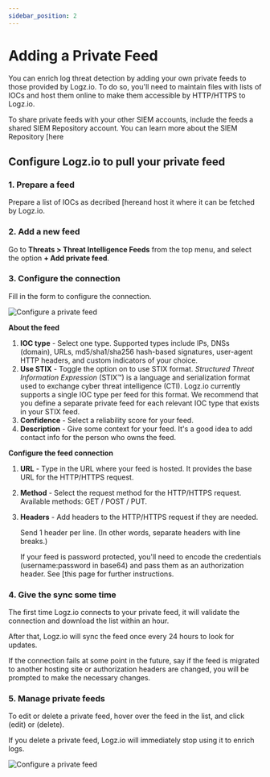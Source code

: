 ```yaml
---
sidebar_position: 2
---
```



# Adding a Private Feed


You can enrich log threat detection by adding your own private feeds to those provided by Logz.io. To do so, you'll need to maintain files with lists of IOCs and host them online to make them accessible by HTTP/HTTPS to Logz.io.

To share private feeds with your other SIEM accounts, include the feeds a shared SIEM Repository account. You can learn more about the SIEM Repository [here

## Configure Logz.io to pull your private feed



### 1. Prepare a feed

Prepare a list of IOCs as decribed [hereand host it where it can be fetched by Logz.io.

### 2. Add a new feed

Go to **Threats > Threat Intelligence Feeds** from the top menu, and select the option **+ Add private feed**.

### 3. Configure the connection


Fill in the form to configure the connection.   

![Configure a private feed](https://dytvr9ot2sszz.cloudfront.net/logz-docs/siem/configure-private-feed_newnav.png)   

**About the feed**

1. **IOC type** - Select one type. Supported types include IPs, DNSs (domain), URLs, md5/sha1/sha256 hash-based signatures, user-agent HTTP headers, and custom indicators of your choice.
2. **Use STIX** - Toggle the option on to use STIX format. _Structured Threat Information Expression_ (STIX™) is a language and serialization format used to exchange cyber threat intelligence (CTI).   Logz.io currently supports a single IOC type per feed for this format. We recommend that you define a separate private feed for each relevant IOC type that exists in your STIX feed.
3. **Confidence** - Select a reliability score for your feed.
4. **Description** - Give some context for your feed. It's a good idea to add contact info for the person who owns the feed.

**Configure the feed connection**

1. **URL** - Type in the URL where your feed is hosted. It provides the base URL for the HTTP/HTTPS request.
2. **Method** - Select the request method for the HTTP/HTTPS request. Available methods: GET / POST / PUT.
3. **Headers** - Add headers to the HTTP/HTTPS request if they are needed.

    Send 1 header per line. (In other words, separate headers with line breaks.)
  
    If your feed is password protected, you'll need to encode the credentials (username:password in base64) and pass them as an authorization header. See [this page for further instructions.


### 4. Give the sync some time

The first time Logz.io connects to your private feed, it will validate the connection and download the list within an hour.

After that, Logz.io will sync the feed once every 24 hours to look for updates.

If the connection fails at some point in the future, say if the feed is migrated to another hosting site or authorization headers are changed, you will be prompted to make the necessary changes.


### 5. Manage private feeds

To edit or delete a private feed, hover over the feed in the list,
  and click <i class="li li-pencil"></i> (edit)
  or <i class="li li-trash"></i> (delete).

If you delete a private feed, Logz.io will immediately stop using it to enrich logs.

![Configure a private feed](https://dytvr9ot2sszz.cloudfront.net/logz-docs/siem/feed-info.png)
